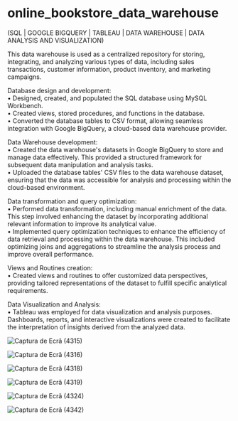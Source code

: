 # online_bookstore_data_warehouse
(SQL | GOOGLE BIGQUERY | TABLEAU | DATA WAREHOUSE | DATA ANALYSIS AND VISUALIZATION)

This data warehouse is used as a centralized repository for storing, integrating, and analyzing various types of data, including sales transactions, customer information, product inventory, and marketing campaigns.

Database design and development:
<br>• Designed, created, and populated the SQL database using MySQL Workbench.
<br>• Created views, stored procedures, and functions in the database.
<br>• Converted the database tables to CSV format, allowing seamless integration with Google BigQuery, a cloud-based data warehouse provider.

Data Warehouse development:
<br>• Created the data warehouse's datasets in Google BigQuery to store and manage data effectively. This provided a structured framework for subsequent data manipulation and analysis tasks.
<br>• Uploaded the database tables' CSV files to the data warehouse dataset, ensuring that the data was accessible for analysis and processing within the cloud-based environment.

Data transformation and query optimization:
<br>• Performed data transformation, including manual enrichment of the data. This step involved enhancing the dataset by incorporating additional relevant information to improve its analytical value.
<br>• Implemented query optimization techniques to enhance the efficiency of data retrieval and processing within the data warehouse. This included optimizing joins and aggregations to streamline the analysis process and improve overall performance.

Views and Routines creation:
<br>• Created views and routines to offer customized data perspectives, providing tailored representations of the dataset to fulfill specific analytical requirements.

Data Visualization and Analysis:
<br>• Tableau was employed for data visualization and analysis purposes. Dashboards, reports, and interactive visualizations were created to facilitate the interpretation of insights derived from the analyzed data.

![Captura de Ecrã (4315)](https://github.com/jose-ambrosioo/online_bookstore_data_warehouse/assets/59221796/0b563b5b-fd9c-457c-905a-4e60f0af0e55)

![Captura de Ecrã (4316)](https://github.com/jose-ambrosioo/online_bookstore_data_warehouse/assets/59221796/0582c5e8-f85b-48ab-b8e2-7a1c84ba3f77)

![Captura de Ecrã (4318)](https://github.com/jose-ambrosioo/online_bookstore_data_warehouse/assets/59221796/b9012b87-a98d-4264-a756-0f922050fb5c)

![Captura de Ecrã (4319)](https://github.com/jose-ambrosioo/online_bookstore_data_warehouse/assets/59221796/3f4c7081-6639-48d6-82fa-780caaf49a38)

![Captura de Ecrã (4324)](https://github.com/jose-ambrosioo/online_bookstore_data_warehouse/assets/59221796/df25a04a-a56d-4ab9-bb6f-f74b7f7cc91e)

![Captura de Ecrã (4342)](https://github.com/jose-ambrosioo/online_bookstore_data_warehouse/assets/59221796/b5a0ea83-747a-4097-ae18-9e7c533ca271)



